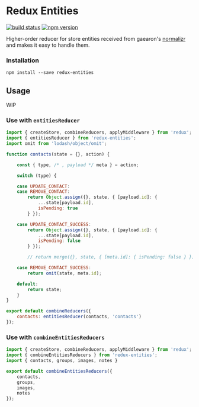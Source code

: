 # Redux Entities

[![build status](https://img.shields.io/travis/itsmepetrov/redux-entities/master.svg?style=flat-square)](https://travis-ci.org/itsmepetrov/redux-entities)
[![npm version](https://img.shields.io/npm/v/redux-entities.svg?style=flat-square)](https://www.npmjs.com/package/redux-entities)

Higher-order reducer for store entities received from gaearon's [normalizr](https://github.com/gaearon/normalizr) and makes it easy to handle them.

### Installation

```
npm install --save redux-entities
```

## Usage

WIP

### Use with `entitiesReducer`
```js
import { createStore, combineReducers, applyMiddleware } from 'redux';
import { entitiesReducer } from 'redux-entities';
import omit from 'lodash/object/omit';

function contacts(state = {}, action) {

    const { type, /* , payload */ meta } = action;

    switch (type) {

    case UPDATE_CONTACT:
    case REMOVE_CONTACT:
        return Object.assign({}, state, { [payload.id]: {
            ...state[payload.id],
            isPending: true
        } });

    case UPDATE_CONTACT_SUCCESS:
        return Object.assign({}, state, { [payload.id]: {
            ...state[payload.id],
            isPending: false
        } });

        // return merge({}, state, { [meta.id]: { isPending: false } });

    case REMOVE_CONTACT_SUCCESS:
        return omit(state, meta.id);

    default:
        return state;
    }
}

export default combineReducers({
    contacts: entitiesReducer(contacts, 'contacts')
});

```

### Use with `combineEntitiesReducers`
```js
import { createStore, combineReducers, applyMiddleware } from 'redux';
import { combineEntitiesReducers } from 'redux-entities';
import { contacts, groups, images, notes }

export default combineEntitiesReducers({
    contacts,
    groups,
    images,
    notes
});

```